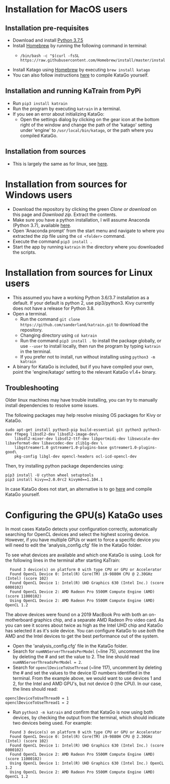 
# Installation for MacOS users

## <a name="MacPrereq"></a>Installation pre-requisites
* Download and install [Python 3.7.5](https://www.python.org/downloads/release/python-375/)
* Install [Homebrew](https://brew.sh) by running the following command in terminal:
  * ```
    /bin/bash -c "$(curl -fsSL https://raw.githubusercontent.com/Homebrew/install/master/install.sh)"
    ```
* Install Katago using [Homebrew](https://brew.sh/) by executing `brew install katago`
* You can also follow instructions [here](https://github.com/lightvector/KataGo) to compile KataGo yourself.

## Installation and running KaTrain from PyPi
* Run `pip3 install katrain`
* Run the program by executing `katrain` in a terminal.
* If you see an error about initializing KataGo:
  * Open the settings dialog by clicking on the gear icon at the bottom right of the window and change the path of the 'katago'
   setting under 'engine' to `/usr/local/bin/katago`, or the path where you compiled KataGo.

## Installation from sources
* This is largely the same as for linux, see [here](#LinuxSources).

# Installation from sources for Windows users
* Download the repository by clicking the green *Clone or download* on this page and *Download zip*. Extract the contents.
* Make sure you have a python installation, I will assume Anaconda (Python 3.7), available [here](https://www.anaconda.com/products/individual#download-section).
* Open 'Anaconda prompt' from the start menu and navigate to where you extracted the zip file using the `cd <folder>` command.
* Execute the command `pip3 install .`
* Start the app by running `katrain` in the directory where you downloaded the scripts. 

# <a name="LinuxSources"></a>Installation from sources for Linux users

* This assumed you have a working Python 3.6/3.7 installation as a default. If your default is python 2, use pip3/python3. 
  Kivy currently does not have a release for Python 3.8.
* Open a terminal.
    * Run the command `git clone https://github.com/sanderland/katrain.git` to download the repository.
    * Changing directory using `cd katrain`
    * Run the command `pip3 install .` to install the package globally, or use `--user` to install locally, then run the program by typing `katrain` in the terminal.
    * If you prefer not to install, run without installing using `python3 -m katrain`
* A binary for KataGo is included, but if you have compiled your own, point the 'engine/katago' setting to the relevant KataGo v1.4+ binary.

## Troubleshooting 

Older linux machines may have trouble installing, you can try to manually install dependencies to resolve some issues.

The following packages may help resolve missing OS packages for Kivy or KataGo.
```
sudo apt-get install python3-pip build-essential git python3 python3-dev ffmpeg libsdl2-dev libsdl2-image-dev\
    libsdl2-mixer-dev libsdl2-ttf-dev libportmidi-dev libswscale-dev libavformat-dev libavcodec-dev zlib1g-dev \
    libgstreamer1.0 gstreamer1.0-plugins-base gstreamer1.0-plugins-good\
    pkg-config libgl-dev opencl-headers ocl-icd-opencl-dev
```
Then, try installing python package dependencies using:
```
pip3 install -U cython wheel setuptools
pip3 install kivy==2.0.0rc2 kivymd==1.104.1
```

In case KataGo does not start, an alternative is to go [here](https://github.com/lightvector/KataGo) and compile KataGo yourself.

# Configuring the GPU(s) KataGo uses

In most cases KataGo detects your configuration correctly, automatically searching for OpenCL devices and select the highest scoring device. 
However, if you have multiple GPUs or want to force a specific device you will need to edit the 'analysis_config.cfg' file in the KataGo folder.

To see what devices are available and which one KataGo is using. Look for the following lines in the terminal after starting KaTrain:
```
  Found 3 device(s) on platform 0 with type CPU or GPU or Accelerator
  Found OpenCL Device 0: Intel(R) Core(TM) i9-9880H CPU @ 2.30GHz (Intel) (score 102)
  Found OpenCL Device 1: Intel(R) UHD Graphics 630 (Intel Inc.) (score 6000102)
  Found OpenCL Device 2: AMD Radeon Pro 5500M Compute Engine (AMD) (score 11000102)
  Using OpenCL Device 2: AMD Radeon Pro 5500M Compute Engine (AMD) OpenCL 1.2
```

The above devices were found on a 2019 MacBook Pro with both an on-motherboard graphics chip, and a separate AMD Radeon Pro video card.
As you can see it scores about twice as high as the Intel UHD chip and KataGo has selected
 it as it's sole device. You can configure KataGo to use *both* the AMD and the Intel devices to get the best performance out of the system.

* Open the 'analysis_config.cfg' file in the KataGo folder.
* Search for `numNNServerThreadsPerModel` (~line 75), uncomment the line by deleting the # and set the value to 2. The line should read `numNNServerThreadsPerModel = 2`.
* Search for `openclDeviceToUseThread` (~line 117), uncomment by deleting the # and set the values to the device ID numbers identified in the terminal.
  From the example above, we would want to use devices 1 and 2, for the Intel and AMD GPU's, but not device 0 (the CPU). In our case, the lines should read:
```
openclDeviceToUseThread0 = 1
openclDeviceToUseThread1 = 2
```
* Run `python3 -m katrain` and confirm that KataGo is now using both devices, by 
 checking the output from the terminal, which should indicate two devices being used. For example:
```
  Found 3 device(s) on platform 0 with type CPU or GPU or Accelerator
  Found OpenCL Device 0: Intel(R) Core(TM) i9-9880H CPU @ 2.30GHz (Intel) (score 102)
  Found OpenCL Device 1: Intel(R) UHD Graphics 630 (Intel Inc.) (score 6000102)
  Found OpenCL Device 2: AMD Radeon Pro 5500M Compute Engine (AMD) (score 11000102)
  Using OpenCL Device 1: Intel(R) UHD Graphics 630 (Intel Inc.) OpenCL 1.2
  Using OpenCL Device 2: AMD Radeon Pro 5500M Compute Engine (AMD) OpenCL 1.2
```
